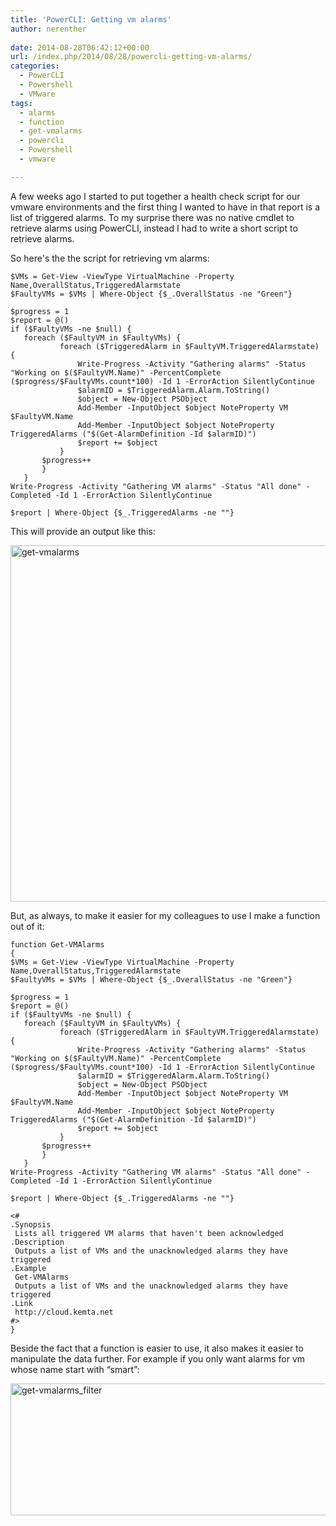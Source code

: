 ```yaml
---
title: 'PowerCLI: Getting vm alarms'
author: nerenther
 
date: 2014-08-28T06:42:12+00:00
url: /index.php/2014/08/28/powercli-getting-vm-alarms/
categories:
  - PowerCLI
  - Powershell
  - VMware
tags:
  - alarms
  - function
  - get-vmalarms
  - powercli
  - Powershell
  - vmware

---
```

A few weeks ago I started to put together a health check script for our vmware environments and the first thing I wanted to have in that report is a list of triggered alarms. To my surprise there was no native cmdlet to retrieve alarms using PowerCLI, instead I had to write a short script to retrieve alarms.

So here's the the script for retrieving vm alarms:

 ```
$VMs = Get-View -ViewType VirtualMachine -Property Name,OverallStatus,TriggeredAlarmstate
$FaultyVMs = $VMs | Where-Object {$_.OverallStatus -ne "Green"}

$progress = 1
$report = @()
if ($FaultyVMs -ne $null) {
    foreach ($FaultyVM in $FaultyVMs) {
            foreach ($TriggeredAlarm in $FaultyVM.TriggeredAlarmstate) {
                Write-Progress -Activity "Gathering alarms" -Status "Working on $($FaultyVM.Name)" -PercentComplete ($progress/$FaultyVMs.count*100) -Id 1 -ErrorAction SilentlyContinue
                $alarmID = $TriggeredAlarm.Alarm.ToString()
                $object = New-Object PSObject
                Add-Member -InputObject $object NoteProperty VM $FaultyVM.Name
                Add-Member -InputObject $object NoteProperty TriggeredAlarms ("$(Get-AlarmDefinition -Id $alarmID)")
                $report += $object
            }
        $progress++
        }
    }
Write-Progress -Activity "Gathering VM alarms" -Status "All done" -Completed -Id 1 -ErrorAction SilentlyContinue

$report | Where-Object {$_.TriggeredAlarms -ne ""} 
```

This will provide an output like this:

[<img decoding="async" loading="lazy" class="aligncenter size-full wp-image-598" alt="get-vmalarms" src="http://cloud.kemta.net/wp-uploads/get-vmalarms.png" width="1234" height="570" />][1]

But, as always, to make it easier for my colleagues to use I make a function out of it:

 ```
function Get-VMAlarms
{
$VMs = Get-View -ViewType VirtualMachine -Property Name,OverallStatus,TriggeredAlarmstate
$FaultyVMs = $VMs | Where-Object {$_.OverallStatus -ne "Green"}

$progress = 1
$report = @()
if ($FaultyVMs -ne $null) {
    foreach ($FaultyVM in $FaultyVMs) {
            foreach ($TriggeredAlarm in $FaultyVM.TriggeredAlarmstate) {
                Write-Progress -Activity "Gathering alarms" -Status "Working on $($FaultyVM.Name)" -PercentComplete ($progress/$FaultyVMs.count*100) -Id 1 -ErrorAction SilentlyContinue
                $alarmID = $TriggeredAlarm.Alarm.ToString()
                $object = New-Object PSObject
                Add-Member -InputObject $object NoteProperty VM $FaultyVM.Name
                Add-Member -InputObject $object NoteProperty TriggeredAlarms ("$(Get-AlarmDefinition -Id $alarmID)")
                $report += $object
            }
        $progress++
        }
    }
Write-Progress -Activity "Gathering VM alarms" -Status "All done" -Completed -Id 1 -ErrorAction SilentlyContinue

$report | Where-Object {$_.TriggeredAlarms -ne ""}

<#
 .Synopsis
  Lists all triggered VM alarms that haven't been acknowledged
 .Description
  Outputs a list of VMs and the unacknowledged alarms they have triggered
 .Example
  Get-VMAlarms
  Outputs a list of VMs and the unacknowledged alarms they have triggered
 .Link
  http://cloud.kemta.net
 #>
} 
```

Beside the fact that a function is easier to use, it also makes it easier to manipulate the data further. For example if you only want alarms for vm whose name start with &#8220;smart&#8221;:

[<img decoding="async" loading="lazy" class="aligncenter size-full wp-image-597" alt="get-vmalarms_filter" src="http://cloud.kemta.net/wp-uploads/get-vmalarms_filter.png" width="962" height="211" />][2]

 [1]: http://cloud.kemta.net/wp-uploads/get-vmalarms.png
 [2]: http://cloud.kemta.net/wp-uploads/get-vmalarms_filter.png